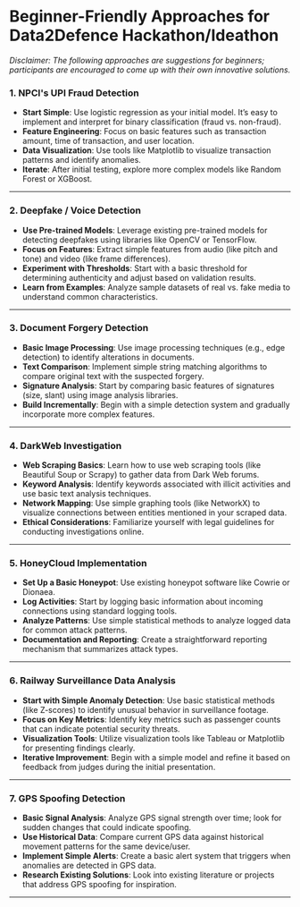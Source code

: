 # Beginner-Friendly Approaches for Data2Defence Hackathon/Ideathon

*Disclaimer: The following approaches are suggestions for beginners; participants are encouraged to come up with their own innovative solutions.*

### 1. NPCI's UPI Fraud Detection

- **Start Simple**: Use logistic regression as your initial model. It’s easy to implement and interpret for binary classification (fraud vs. non-fraud).
- **Feature Engineering**: Focus on basic features such as transaction amount, time of transaction, and user location.
- **Data Visualization**: Use tools like Matplotlib to visualize transaction patterns and identify anomalies.
- **Iterate**: After initial testing, explore more complex models like Random Forest or XGBoost.

---

### 2. Deepfake / Voice Detection

- **Use Pre-trained Models**: Leverage existing pre-trained models for detecting deepfakes using libraries like OpenCV or TensorFlow.
- **Focus on Features**: Extract simple features from audio (like pitch and tone) and video (like frame differences).
- **Experiment with Thresholds**: Start with a basic threshold for determining authenticity and adjust based on validation results.
- **Learn from Examples**: Analyze sample datasets of real vs. fake media to understand common characteristics.

---

### 3. Document Forgery Detection

- **Basic Image Processing**: Use image processing techniques (e.g., edge detection) to identify alterations in documents.
- **Text Comparison**: Implement simple string matching algorithms to compare original text with the suspected forgery.
- **Signature Analysis**: Start by comparing basic features of signatures (size, slant) using image analysis libraries.
- **Build Incrementally**: Begin with a simple detection system and gradually incorporate more complex features.

---

### 4. DarkWeb Investigation

- **Web Scraping Basics**: Learn how to use web scraping tools (like Beautiful Soup or Scrapy) to gather data from Dark Web forums.
- **Keyword Analysis**: Identify keywords associated with illicit activities and use basic text analysis techniques.
- **Network Mapping**: Use simple graphing tools (like NetworkX) to visualize connections between entities mentioned in your scraped data.
- **Ethical Considerations**: Familiarize yourself with legal guidelines for conducting investigations online.

---

### 5. HoneyCloud Implementation

- **Set Up a Basic Honeypot**: Use existing honeypot software like Cowrie or Dionaea.
- **Log Activities**: Start by logging basic information about incoming connections using standard logging tools.
- **Analyze Patterns**: Use simple statistical methods to analyze logged data for common attack patterns.
- **Documentation and Reporting**: Create a straightforward reporting mechanism that summarizes attack types.

---

### 6. Railway Surveillance Data Analysis

- **Start with Simple Anomaly Detection**: Use basic statistical methods (like Z-scores) to identify unusual behavior in surveillance footage.
- **Focus on Key Metrics**: Identify key metrics such as passenger counts that can indicate potential security threats.
- **Visualization Tools**: Utilize visualization tools like Tableau or Matplotlib for presenting findings clearly.
- **Iterative Improvement**: Begin with a simple model and refine it based on feedback from judges during the initial presentation.

---

### 7. GPS Spoofing Detection

- **Basic Signal Analysis**: Analyze GPS signal strength over time; look for sudden changes that could indicate spoofing.
- **Use Historical Data**: Compare current GPS data against historical movement patterns for the same device/user.
- **Implement Simple Alerts**: Create a basic alert system that triggers when anomalies are detected in GPS data.
- **Research Existing Solutions**: Look into existing literature or projects that address GPS spoofing for inspiration.

---
